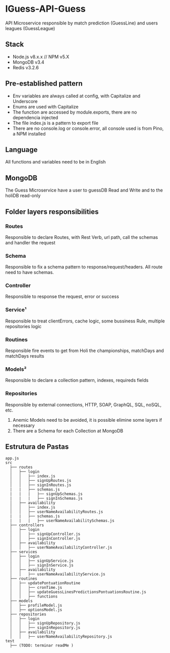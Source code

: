 # IGuess-API-Guess

API Microservice responsible by match prediction (GuessLine) and users leagues (GuessLeague)

## Stack
* Node.js v8.x.x // NPM v5.X
* MongoDB v3.4
* Redis v3.2.6

## Pre-established pattern 
* Env variables are always called at config, with Capitalize and Underscore
* Enums are used with Capitalize
* The function are accessed by module.exports, there are no dependencia injected
* The file index.js is a pattern to export file
* There are no console.log or console.error, all console used is from Pino, a NPM installed

## Language
All functions and variables need to be in English

## MongoDB
The Guess Microservice have a user to guessDB Read and Write and to the holiDB read-only

## Folder layers responsibilities
### Routes
Responsible to declare Routes, with Rest Verb, url path, call the schemas and handler the request
### Schema
Responsible to fix a schema pattern to response/request/headers. All route need to have schemas.
### Controller
Responsible to response the request, error or success
### Service¹
Responsible to treat clientErrors, cache logic, some bussiness Rule, multiple repositories logic
### Routines
Responsible fire events to get from Holi the championships, matchDays and matchDays results
### Models²
Responsible to declare a collection pattern, indexes, requireds fields
### Repositories
Responsible by external connections, HTTP, SOAP, GraphQL, SQL, noSQL, etc.

1. Anemic Models need to be avoided, it is possible elimine some layers if necessary
2. There are a Schema for each Collection at MongoDB

## Estrutura de Pastas

```
app.js
src
  ├── routes
  │   ├── login
  │   │   ├── index.js
  │   │   ├── signUpRoutes.js
  │   │   ├── signInRoutes.js
  |   |   ├── schemas.js
  |   |   |   ├── signUpSchemas.js
  |   |   |   ├── signInSchemas.js
  │   ├── availability
  │   │   ├── index.js
  │   │   ├── userNameAvailabilityRoutes.js
  |   |   ├── schemas.js
  |   |   |   ├── userNameAvailabilitySchemas.js
  ├── controllers
  │   ├── login  
  │   │   ├── signUpController.js
  │   │   ├── signInController.js
  │   ├── availability
  │   │   ├── userNameAvailabilityController.js
  ├── services
  │   ├── login  
  │   │   ├── signUpService.js
  │   │   ├── signInService.js
  │   ├── availability
  │   │   ├── userNameAvailabilityService.js
  ├── routines
  │   ├── updatePontuationRoutine  
  │   │   ├── cronTime.js
  │   │   ├── updateGuessLinesPredictionsPontuationsRoutine.js
  │   │   ├── functions
  ├── models  
  │   ├── profileModel.js
  │   ├── optionsModel.js
  ├── repositories
  │   ├── login
  │   │   ├── signUpRepository.js
  │   │   ├── signInRepository.js
  │   ├── availability
  │   │   ├── userNameAvailabilityRepository.js
test
  ├── (TODO: terminar readMe )
```
